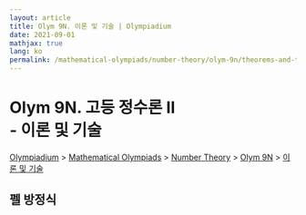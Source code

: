 ```yaml
---
layout: article
title: Olym 9N. 이론 및 기술 | Olympiadium
date: 2021-09-01
mathjax: true
lang: ko
permalink: /mathematical-olympiads/number-theory/olym-9n/theorems-and-techniques/
---
```

# Olym 9N. 고등 정수론 II <br> <ssup> - 이론 및 기술</ssup>

<a href="{{ site.homeurl }}">Olympiadium</a> > <a href="{{ site.homeurl }}mathematical-olympiads/">Mathematical Olympiads</a> > <a href="{{ site.homeurl }}mathematical-olympiads/number-theory/">Number Theory</a> > <a href="{{ site.homeurl }}mathematical-olympiads/number-theory/olym-9n/">Olym 9N</a> > <a href="{{ site.homeurl }}mathematical-olympiads/number-theory/olym-9n/theorems-and-techniques/">이론 및 기술</a>

## 펠 방정식
